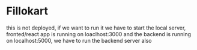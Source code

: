 # Fillokart
this is not deployed, if we want to run it we have to start the local server, fronted/react app is running on loaclhost:3000 and the backend is running on localhost:5000, we have to run the backend server also
